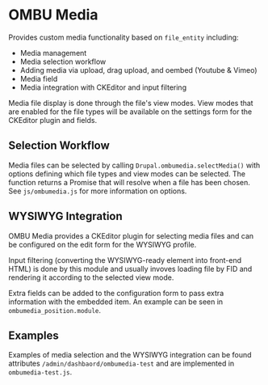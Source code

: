 OMBU Media
==========

Provides custom media functionality based on `file_entity` including:

- Media management
- Media selection workflow
- Adding media via upload, drag upload, and oembed (Youtube & Vimeo)
- Media field
- Media integration with CKEditor and input filtering

Media file display is done through the file's view modes. View modes that are
enabled for the file types will be available on the settings form for the
CKEditor plugin and fields.


Selection Workflow
------------------

Media files can be selected by calling `Drupal.ombumedia.selectMedia()` with
options defining which file types and view modes can be selected.  The function
returns a Promise that will resolve when a file has been chosen. See
`js/ombumedia.js` for more information on options.


WYSIWYG Integration
-------------------

OMBU Media provides a CKEditor plugin for selecting media files and can be
configured on the edit form for the WYSIWYG profile.

Input filtering (converting the WYSIWYG-ready element into front-end HTML) is
done by this module and usually invoves loading file by FID and rendering it
according to the selected view mode.

Extra fields can be added to the configuration form to pass extra information
with the embedded item.  An example can be seen in `ombumedia_position.module`.


Examples
--------

Examples of media selection and the WYSIWYG integration can be found attributes
`/admin/dashbaord/ombumedia-test` and are implemented in `ombumedia-test.js`.
